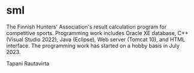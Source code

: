 # sml

The Finnish Hunters' Association's result calculation program for competitive sports. 
Programming work includes Oracle XE database, C++ (Visual Studio 2022), Java (Eclipse), 
Web server (Tomcat 10), and HTML interface. The programming work has started on a hobby 
basis in July 2023. 

Tapani Rautavirta
